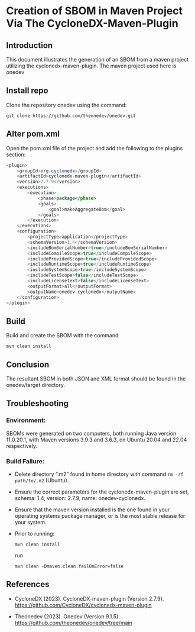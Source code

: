 # Creation of SBOM in Maven Project Via The CycloneDX-Maven-Plugin

## Introduction

This document illustrates the generation of an SBOM from a maven project utilizing the cyclonedx-maven-plugin. The maven project used here is onedev

## Install repo

Clone the repository onedev using the command:

```git clone https://github.com/theonedev/onedev.git```

## Alter pom.xml

Open the pom.xml file of the project and add the following to the plugins section:

```java
<plugin>
    <groupId>org.cyclonedx</groupId>
    <artifactId>cyclonedx-maven-plugin</artifactId>
    <version>2.7.9</version>
    <executions>
        <execution>
            <phase>package</phase>
            <goals>
                <goal>makeAggregateBom</goal>
            </goals>
        </execution>
    </executions>
    <configuration>
        <projectType>application</projectType>
        <schemaVersion>1.4</schemaVersion>
        <includeBomSerialNumber>true</includeBomSerialNumber>
        <includeCompileScope>true</includeCompileScope>
        <includeProvidedScope>true</includeProvidedScope>
        <includeRuntimeScope>true</includeRuntimeScope>
        <includeSystemScope>true</includeSystemScope>
        <includeTestScope>false</includeTestScope>
        <includeLicenseText>false</includeLicenseText>
        <outputFormat>all</outputFormat>
        <outputName>onedev-cyclonedx</outputName>
    </configuration>
</plugin>
```

## Build

Build and create the SBOM with the command


```mvn clean install```

## Conclusion

The resultant SBOM in both JSON and XML format should be found in the onedev/target directory.


## Troubleshooting

### Environment:

SBOMs were generated on two computers, both running Java version 11.0.20.1, with Maven versions 3.9.3 and 3.6.3, on Ubuntu 20.04 and 22.04 respectively.

### Build Failure:

* Delete directory “.m2” found in home directory with command 
```rm -rf path/to/.m2```
  (Ubuntu).

* Ensure the correct parameters for the cyclonedx-maven-plugin are set, schema: 1.4, version: 2.7.9, name: onedev-cyclonedx. 

* Ensure that the maven version installed is the one found in your operating systems package manager, or is the most stable release for your system.

* Prior to running:

    ```mvn clean install```

    run


    ```mvn clean -Dmaven.clean.failOnError=false```



## References

* CycloneDX (2023). CycloneDX-maven-plugin (Version 2.7.9). https://github.com/CycloneDX/cyclonedx-maven-plugin 

* Theonedev (2023). Onedev (Version 9.1.5). https://github.com/theonedev/onedev/tree/main 

